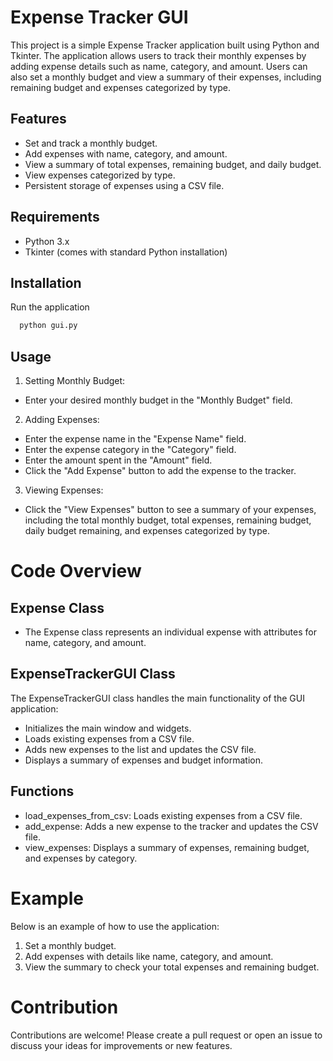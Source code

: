 
# Expense Tracker GUI

This project is a simple Expense Tracker application built using Python and Tkinter. The application allows users to track their monthly expenses by adding expense details such as name, category, and amount. Users can also set a monthly budget and view a summary of their expenses, including remaining budget and expenses categorized by type.


## Features

- Set and track a monthly budget.
- Add expenses with name, category, and amount.
- View a summary of total expenses, remaining budget, and daily budget.
- View expenses categorized by type.
- Persistent storage of expenses using a CSV file.

## Requirements

- Python 3.x
- Tkinter (comes with standard Python installation)

## Installation

Run the application

```bash
  python gui.py
```
    
## Usage

1. Setting Monthly Budget:

- Enter your desired monthly budget in the "Monthly Budget" field.
2. Adding Expenses:

- Enter the expense name in the "Expense Name" field.
- Enter the expense category in the "Category" field.
- Enter the amount spent in the "Amount" field.
- Click the "Add Expense" button to add the expense to the tracker.
3. Viewing Expenses:

- Click the "View Expenses" button to see a summary of your expenses, including the total monthly budget, total expenses, remaining budget, daily budget remaining, and expenses categorized by type.

# Code Overview
## Expense Class
- The Expense class represents an individual expense with attributes for name, category, and amount.

## ExpenseTrackerGUI Class
The ExpenseTrackerGUI class handles the main functionality of the GUI application:

- Initializes the main window and widgets.
- Loads existing expenses from a CSV file.
- Adds new expenses to the list and updates the CSV file.
- Displays a summary of expenses and budget information.
## Functions
- load_expenses_from_csv: Loads existing expenses from a CSV file.
- add_expense: Adds a new expense to the tracker and updates the CSV file.
- view_expenses: Displays a summary of expenses, remaining budget, and expenses by category.

# Example

Below is an example of how to use the application:

1. Set a monthly budget.
2. Add expenses with details like name, category, and amount.
3. View the summary to check your total expenses and remaining budget.


# Contribution
Contributions are welcome! Please create a pull request or open an issue to discuss your ideas for improvements or new features.

